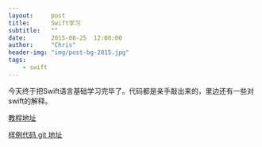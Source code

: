```yaml
---
layout:     post
title:      Swift学习
subtitle:   ""
date:       2015-08-25  12:00:00
author:     "Chris"
header-img: "img/post-bg-2015.jpg"
tags:
    - swift
---
```



今天终于把Swift语言基础学习完毕了。代码都是亲手敲出来的，里边还有一些对swift的解释。



[教程地址][2]

[样例代码 git 地址][1]


  [1]: https://github.com/chris118/ios-swift-learning

  [2]: http://c.biancheng.net/cpp/swift/jiaocheng/

